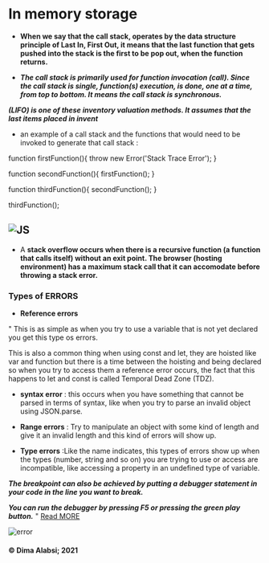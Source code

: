 # In memory storage

+ **When we say that the call stack, operates by the data structure principle of Last In, First Out, it means that the last function that gets pushed into the stack is the first to be pop out, when the function returns.**

+ ***The call stack is primarily used for function invocation (call). Since the call stack is single, function(s) execution, is done, one at a time, from top to bottom. It means the call stack is synchronous.***



***(LIFO) is one of these inventory valuation methods. It assumes that the last items placed in invent***

  +  an example of a call stack and the functions that would need to be invoked to generate that call stack :

  function firstFunction(){
  throw new Error('Stack Trace Error');
}

function secondFunction(){
  firstFunction();
}

function thirdFunction(){
  secondFunction();
}

thirdFunction(); 

![JS](https://i.ytimg.com/vi/2ZH_1d8TYVg/maxresdefault.jpg)
---------------------------

+ A **stack overflow occurs when there is a recursive function (a function that calls itself) without an exit point. The browser (hosting environment) has a maximum stack call that it can accomodate before throwing a stack error.**


### Types of ERRORS

+ **Reference errors**

" This is as simple as when you try to use a variable that is not yet declared you get this type os errors. 

This is also a common thing when using const and let, they are hoisted like var and function but there is a time between the hoisting and being declared so when you try to access them a reference error occurs, the fact that this happens to let and const is called Temporal Dead Zone (TDZ).

+ **syntax error** : this occurs when you have something that cannot be parsed in terms of syntax, like when you try to parse an invalid object using JSON.parse.

+ **Range errors** : Try to manipulate an object with some kind of length and give it an invalid length and this kind of errors will show up.

+ **Type errors** :Like the name indicates, this types of errors show up when the types (number, string and so on) you are trying to use or access are incompatible, like accessing a property in an undefined type of variable.

***The breakpoint can also be achieved by putting a debugger statement in your code in the line you want to break.***

***You can run the debugger by pressing F5 or pressing the green play button.*** " [Read MORE](https://codeburst.io/javascript-error-messages-debugging-d23f84f0ae7c)

![error](https://javascript.info/article/try-catch/try-catch-flow.svg)


















####  &copy; Dima Alabsi; 2021 
